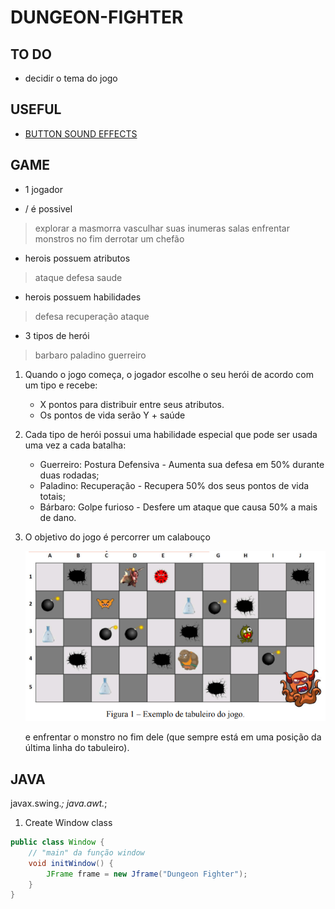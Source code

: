 # DUNGEON-FIGHTER

## TO DO

* decidir o tema do jogo


## USEFUL

* [BUTTON SOUND EFFECTS](https://www.youtube.com/watch?v=q8ZLBOFQ2g0)

## GAME

* 1 jogador

* \/ é possivel
> explorar a masmorra
> vasculhar suas inumeras salas
> enfrentar monstros
> no fim derrotar um chefão

* herois possuem atributos
> ataque
> defesa
> saude

* herois possuem habilidades
> defesa 
> recuperação
> ataque

* 3 tipos de herói
> barbaro
> paladino
> guerreiro

1. Quando o jogo começa, o jogador escolhe o seu herói de acordo com um tipo e recebe:
    - X pontos para distribuir entre seus atributos. 
    - Os pontos de vida serão Y + saúde
2. Cada tipo de herói possui uma habilidade especial que pode ser usada uma vez a cada batalha:
    - Guerreiro: Postura Defensiva - Aumenta sua defesa em 50% durante duas rodadas;
    - Paladino: Recuperação - Recupera 50% dos seus pontos de vida totais;
    - Bárbaro: Golpe furioso - Desfere um ataque que causa 50% a mais de dano.
3. O objetivo do jogo é percorrer um calabouço
    
    ![CALABOUÇO](assets/board-example.png)

    e enfrentar o monstro no fim dele (que sempre está em uma posição da última linha do
    tabuleiro).


## JAVA

javax.swing.*;
java.awt.*;

1. Create Window class

```java
public class Window {
    // "main" da função window
    void initWindow() {
        JFrame frame = new Jframe("Dungeon Fighter");
    }        
}
```



































